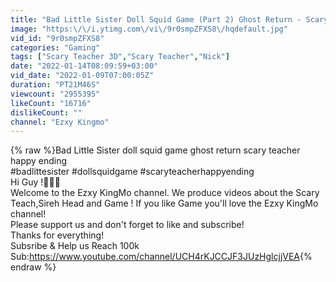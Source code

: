 ```yaml
---
title: "Bad Little Sister Doll Squid Game (Part 2) Ghost Return - Scary Teacher 3D Happy Ending"
image: "https:\/\/i.ytimg.com\/vi\/9r0smpZFXS8\/hqdefault.jpg"
vid_id: "9r0smpZFXS8"
categories: "Gaming"
tags: ["Scary Teacher 3D","Scary Teacher","Nick"]
date: "2022-01-14T08:09:59+03:00"
vid_date: "2022-01-09T07:00:05Z"
duration: "PT21M46S"
viewcount: "2955395"
likeCount: "16716"
dislikeCount: ""
channel: "Ezxy Kingmo"
---
```

{% raw %}Bad Little Sister doll squid game ghost return scary teacher happy ending<br />#badlittesister #dollsquidgame #scaryteacherhappyending<br />Hi Guy !💖💖💖<br />Welcome to the Ezxy KingMo channel. We produce videos about the Scary Teach,Sireh Head and Game  ! If you like  Game you'll love the Ezxy KingMo channel!<br />Please support us and don't forget to like and subscribe!<br />Thanks for everything!<br />Subsribe &amp; Help us Reach 100k Sub:<a rel="nofollow" target="blank" href="https://www.youtube.com/channel/UCH4rKJCCJF3JUzHglcjjVEA">https://www.youtube.com/channel/UCH4rKJCCJF3JUzHglcjjVEA</a>{% endraw %}
